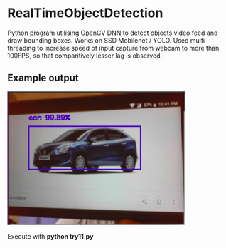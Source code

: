 # RealTimeObjectDetection
Python program utilising OpenCV DNN to detect objects video feed and draw bounding boxes. Works on SSD Mobilenet / YOLO.
Used multi threading to increase speed of input capture from webcam to more than 100FPS, so that comparitively lesser lag is observed.

## Example output
<img src = images/car.png height = 300>

Execute with **python try11.py**
